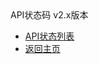 <div class="sidebar_title icon-product__UCloudStack/v1.x">API状态码 v2.x版本</div>

* [API状态列表](UCloudStack/apiretcode/README.md)
* [返回主页](UCloudStack/README.md)

